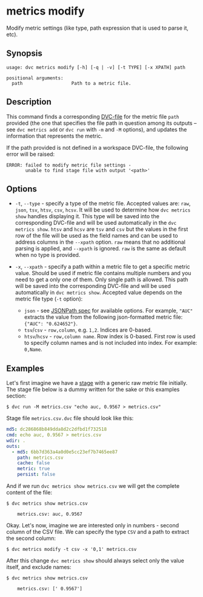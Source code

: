 # metrics modify

Modify metric settings (like type, path expression that is used to parse it,
etc).

## Synopsis

```usage
usage: dvc metrics modify [-h] [-q | -v] [-t TYPE] [-x XPATH] path

positional arguments:
  path                  Path to a metric file.
```

## Description

This command finds a corresponding [DVC-file](/doc/user-guide/dvc-file-format)
for the metric file `path` provided (the one that specifies the file path in
question among its outputs – see `dvc metrics add` or `dvc run` with `-m` and
`-M` options), and updates the information that represents the metric.

If the path provided is not defined in a workspace DVC-file, the following error
will be raised:

```dvc
ERROR: failed to modify metric file settings -
       unable to find stage file with output '<path>'
```

## Options

- `-t`, `--type` - specify a type of the metric file. Accepted values are:
  `raw`, `json`, `tsv`, `htsv`, `csv`, `hcsv`. It will be used to determine how
  `dvc metrics show` handles displaying it. This type will be saved into the
  corresponding DVC-file and will be used automatically in the
  `dvc metrics show`. `htsv` and `hcsv` are `tsv` and `csv` but the values in
  the first row of the file will be used as the field names and can be used to
  address columns in the `--xpath` option. `raw` means that no additional
  parsing is applied, and `--xpath` is ignored. `raw` is the same as default
  when no type is provided.

- `-x`, `--xpath` - specify a path within a metric file to get a specific metric
  value. Should be used if metric file contains multiple numbers and you need to
  get a only one of them. Only single path is allowed. This path will be saved
  into the corresponding DVC-file and will be used automatically in
  `dvc metrics show`. Accepted value depends on the metric file type (`-t`
  option):

  - `json` - see [JSONPath spec](https://goessner.net/articles/JsonPath/) for
    available options. For example, `"AUC"` extracts the value from the
    following json-formatted metric file: `{"AUC": "0.624652"}`.
  - `tsv`/`csv` - `row,column`, e.g. `1,2`. Indices are 0-based.
  - `htsv`/`hcsv` - `row,column name`. Row index is 0-based. First row is used
    to specify column names and is not included into index. For example:
    `0,Name`.

## Examples

Let's first imagine we have a [stage](/doc/commands-reference/run) with a
generic raw metric file initially. The stage file below is a dummy written for
the sake or this examples section:

```dvc
$ dvc run -M metrics.csv "echo auc, 0.9567 > metrics.csv"
```

Stage file `metrics.csv.dvc` file should look like this:

```yaml
md5: dc286868b849dda8d2c2dfbd1f732518
cmd: echo auc, 0.9567 > metrics.csv
wdir: .
outs:
  - md5: 6bb7d363a4a0d0e5cc23ef7b7465ee87
    path: metrics.csv
    cache: false
    metric: true
    persist: false
```

And if we run `dvc metrics show metrics.csv` we will get the complete content of
the file:

```dvc
$ dvc metrics show metrics.csv

    metrics.csv: auc, 0.9567
```

Okay. Let's now, imagine we are interested only in numbers - second column of
the CSV file. We can specify the type `CSV` and a path to extract the second
column:

```dvc
$ dvc metrics modify -t csv -x '0,1' metrics.csv
```

After this change `dvc metrics show` should always select only the value itself,
and exclude names:

```dvc
$ dvc metrics show metrics.csv

    metrics.csv: [' 0.9567']
```
